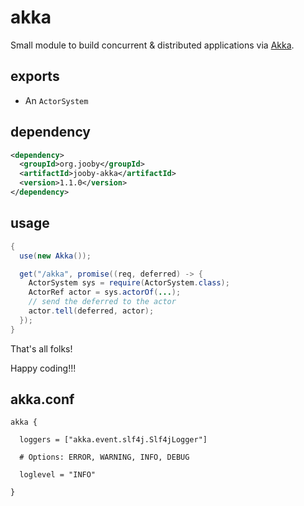 # akka

Small module to build concurrent & distributed applications via [Akka](http://akka.io).

## exports
* An ```ActorSystem```

## dependency

```xml
<dependency>
  <groupId>org.jooby</groupId>
  <artifactId>jooby-akka</artifactId>
  <version>1.1.0</version>
</dependency>
```

## usage

```java
{
  use(new Akka());

  get("/akka", promise((req, deferred) -> {
    ActorSystem sys = require(ActorSystem.class);
    ActorRef actor = sys.actorOf(...);
    // send the deferred to the actor
    actor.tell(deferred, actor);
  });
}
```

That's all folks!

Happy coding!!!

## akka.conf

```properties
akka {

  loggers = ["akka.event.slf4j.Slf4jLogger"]

  # Options: ERROR, WARNING, INFO, DEBUG

  loglevel = "INFO"

}
```
